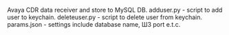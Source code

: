 Avaya CDR data receiver and store to MySQL DB.
adduser.py - script to add user to keychain.
deleteuser.py - script to delete user from keychain.
params.json - settings include database name, ШЗ port e.t.c.
